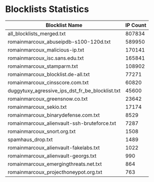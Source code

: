 # Blocklists Statistics
| Blocklist Name | IP Count |
|----|----|
| all_blocklists_merged.txt | 807834 |
| romainmarcoux_abuseipdb-s100-120d.txt | 589950 |
| romainmarcoux_malicious-ip.txt | 170141 |
| romainmarcoux_isc.sans.edu.txt | 165841 |
| romainmarcoux_stamparm.txt | 108902 |
| romainmarcoux_blocklist.de-all.txt | 77271 |
| romainmarcoux_cinsscore.com.txt | 60820 |
| duggytuxy_agressive_ips_dst_fr_be_blocklist.txt | 45600 |
| romainmarcoux_greensnow.co.txt | 23642 |
| romainmarcoux_sekio.txt | 17174 |
| romainmarcoux_binarydefense.com.txt | 8529 |
| romainmarcoux_alienvault-ssh-bruteforce.txt | 7287 |
| romainmarcoux_snort.org.txt | 1508 |
| spamhaus_drop.txt | 1489 |
| romainmarcoux_alienvault-fakelabs.txt | 1022 |
| romainmarcoux_alienvault-georgs.txt | 990 |
| romainmarcoux_emergingthreats.net.txt | 864 |
| romainmarcoux_projecthoneypot.org.txt | 763 |
